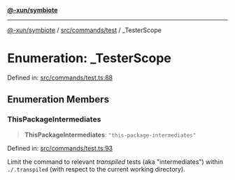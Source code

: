 [**@-xun/symbiote**](../../../../README.md)

***

[@-xun/symbiote](../../../../README.md) / [src/commands/test](../README.md) / \_TesterScope

# Enumeration: \_TesterScope

Defined in: [src/commands/test.ts:88](https://github.com/Xunnamius/symbiote/blob/e3c8f9ab2680e6eaa30465c77954050484c7c41e/src/commands/test.ts#L88)

## Enumeration Members

### ThisPackageIntermediates

> **ThisPackageIntermediates**: `"this-package-intermediates"`

Defined in: [src/commands/test.ts:93](https://github.com/Xunnamius/symbiote/blob/e3c8f9ab2680e6eaa30465c77954050484c7c41e/src/commands/test.ts#L93)

Limit the command to relevant _transpiled_ tests (aka "intermediates")
within `./.transpiled` (with respect to the current working directory).
